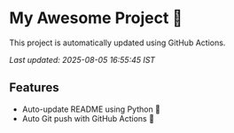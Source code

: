 # My Awesome Project 🚀

This project is automatically updated using GitHub Actions.

_Last updated: 2025-08-05 16:55:45 IST_

## Features
- Auto-update README using Python 🐍
- Auto Git push with GitHub Actions 🤖
